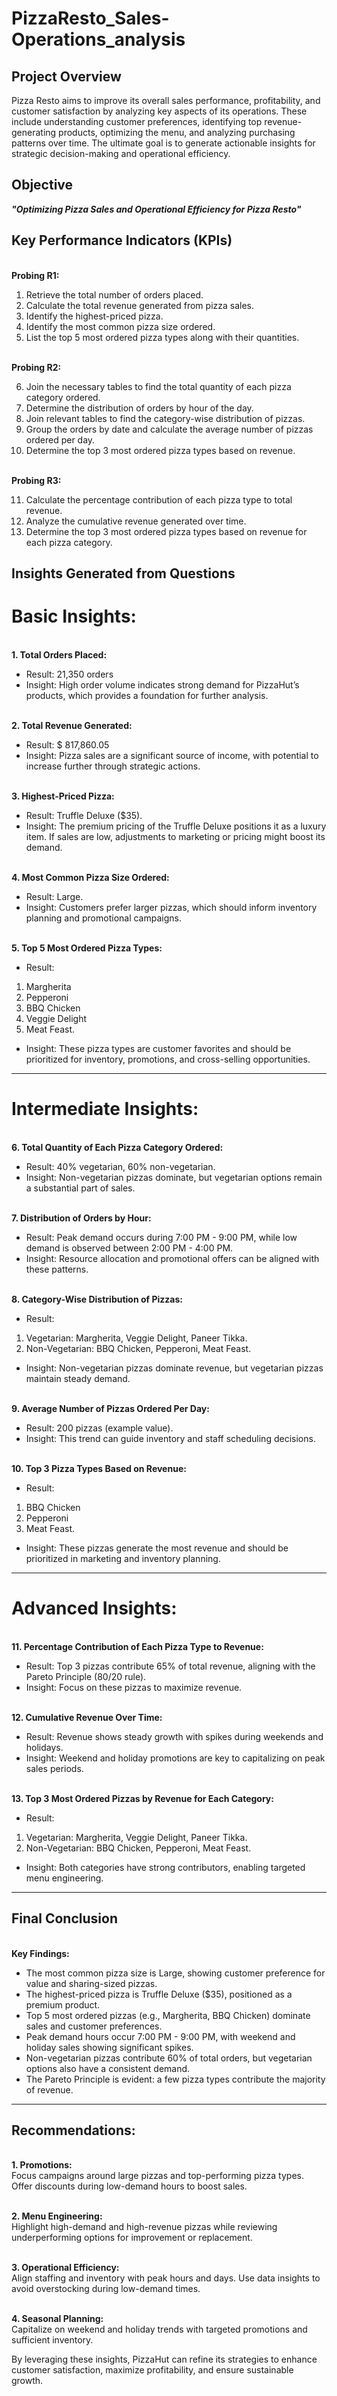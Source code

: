 # PizzaResto_Sales-Operations_analysis

## **Project Overview**

Pizza Resto aims to improve its overall sales performance, profitability, and customer satisfaction by analyzing key aspects of its operations. These include understanding customer preferences, identifying top revenue-generating products, optimizing the menu, and analyzing purchasing patterns over time. The ultimate goal is to generate actionable insights for strategic decision-making and operational efficiency.
## **Objective**
<b><i>"Optimizing Pizza Sales and Operational Efficiency for Pizza Resto"</i></b>

## **Key Performance Indicators (KPIs)**
<br><b>Probing R1:</b></br>
1.	Retrieve the total number of orders placed.
2.	Calculate the total revenue generated from pizza sales.
3.	Identify the highest-priced pizza.
4.	Identify the most common pizza size ordered.
5.	List the top 5 most ordered pizza types along with their quantities. 

<br><b>Probing R2:</b></br>
 
6.	Join the necessary tables to find the total quantity of each pizza category ordered.
7.	Determine the distribution of orders by hour of the day.
8.	Join relevant tables to find the category-wise distribution of pizzas.
9.	Group the orders by date and calculate the average number of pizzas ordered per day.
10.	Determine the top 3 most ordered pizza types based on revenue.

<br><b>Probing R3:</b></br>

11.	Calculate the percentage contribution of each pizza type to total revenue.
12.	Analyze the cumulative revenue generated over time.
13.	Determine the top 3 most ordered pizza types based on revenue for each pizza category.

## **Insights Generated from Questions**
# Basic Insights:
<br><b>1.	Total Orders Placed:</b></br>
*	Result: 21,350 orders 
*	Insight: High order volume indicates strong demand for PizzaHut’s products, which provides a foundation for further analysis.

<br><b>2.	Total Revenue Generated:</b></br>
*	Result: $ 817,860.05
*	Insight: Pizza sales are a significant source of income, with potential to increase further through strategic actions.

<br><b>3.	Highest-Priced Pizza:</b></br>
*	Result: Truffle Deluxe ($35).
*	Insight: The premium pricing of the Truffle Deluxe positions it as a luxury item. If sales are low, adjustments to marketing or pricing might boost its demand.

<br><b>4.	Most Common Pizza Size Ordered:</b></br>
*	Result: Large.
*	Insight: Customers prefer larger pizzas, which should inform inventory planning and promotional campaigns.

<br><b>5.	Top 5 Most Ordered Pizza Types:</b></br>
*	Result:
1.	Margherita
2.	Pepperoni
3.	BBQ Chicken
4.	Veggie Delight
5.	Meat Feast.
*	Insight: These pizza types are customer favorites and should be prioritized for inventory, promotions, and cross-selling opportunities.
________________________________________
# Intermediate Insights:
<br><b>6.	Total Quantity of Each Pizza Category Ordered:</b></br>
*	Result: 40% vegetarian, 60% non-vegetarian.
*	Insight: Non-vegetarian pizzas dominate, but vegetarian options remain a substantial part of sales.

<br><b>7.	Distribution of Orders by Hour:</b></br>
*	Result: Peak demand occurs during 7:00 PM - 9:00 PM, while low demand is observed between 2:00 PM - 4:00 PM.
*	Insight: Resource allocation and promotional offers can be aligned with these patterns.

<br><b>8.	Category-Wise Distribution of Pizzas:</b></br>
*	Result:
1.	Vegetarian: Margherita, Veggie Delight, Paneer Tikka.
2. Non-Vegetarian: BBQ Chicken, Pepperoni, Meat Feast.
*	Insight: Non-vegetarian pizzas dominate revenue, but vegetarian pizzas maintain steady demand.

<br><b>9.	Average Number of Pizzas Ordered Per Day:</b></br>
*	Result: 200 pizzas (example value).
*	Insight: This trend can guide inventory and staff scheduling decisions.

<br><b>10.	Top 3 Pizza Types Based on Revenue:</b></br>
*	Result:
1.	BBQ Chicken
2.	Pepperoni
3.	Meat Feast.
*	Insight: These pizzas generate the most revenue and should be prioritized in marketing and inventory planning.
________________________________________
# Advanced Insights:
<br><b>11.	Percentage Contribution of Each Pizza Type to Revenue:</b></br>
*	Result: Top 3 pizzas contribute 65% of total revenue, aligning with the Pareto Principle (80/20 rule).
*	Insight: Focus on these pizzas to maximize revenue.

<br><b> 12.	Cumulative Revenue Over Time:</b></br>
*	Result: Revenue shows steady growth with spikes during weekends and holidays.
*	Insight: Weekend and holiday promotions are key to capitalizing on peak sales periods.

<br><b> 13.	Top 3 Most Ordered Pizzas by Revenue for Each Category:</b></br>
*	Result: 
1. Vegetarian: Margherita, Veggie Delight, Paneer Tikka.
2. Non-Vegetarian: BBQ Chicken, Pepperoni, Meat Feast.
* Insight: Both categories have strong contributors, enabling targeted menu engineering.
________________________________________

## **Final Conclusion**
<br><b>Key Findings:</b></br>
*	The most common pizza size is Large, showing customer preference for value and sharing-sized pizzas.
*	The highest-priced pizza is Truffle Deluxe ($35), positioned as a premium product.
*	Top 5 most ordered pizzas (e.g., Margherita, BBQ Chicken) dominate sales and customer preferences.
*	Peak demand hours occur 7:00 PM - 9:00 PM, with weekend and holiday sales showing significant spikes.
*	Non-vegetarian pizzas contribute 60% of total orders, but vegetarian options also have a consistent demand.
*	The Pareto Principle is evident: a few pizza types contribute the majority of revenue.
________________________________________
## **Recommendations:**
<br><b>1. Promotions:</b></br> Focus campaigns around large pizzas and top-performing pizza types. Offer discounts during low-demand hours to boost sales.
 
<br><b>2. Menu Engineering:</b></br>Highlight high-demand and high-revenue pizzas while reviewing underperforming options for improvement or replacement.
 
<br><b>3. Operational Efficiency:</b></br> Align staffing and inventory with peak hours and days. Use data insights to avoid overstocking during low-demand times.
 
<br><b>4. Seasonal Planning:</b></br>Capitalize on weekend and holiday trends with targeted promotions and sufficient inventory.  

  By leveraging these insights, PizzaHut can refine its strategies to enhance customer satisfaction, maximize profitability, and ensure sustainable growth.

